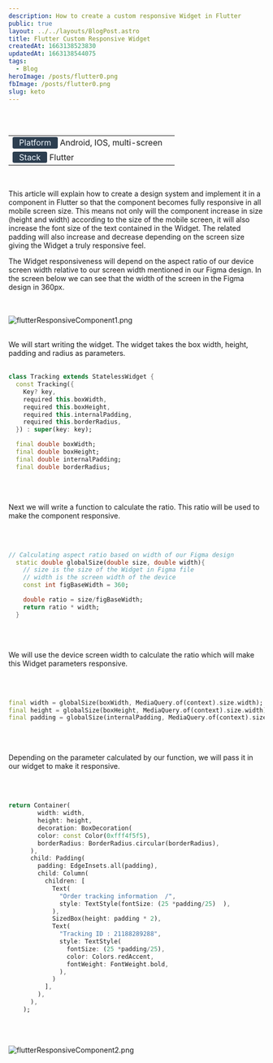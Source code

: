 ```yaml
---
description: How to create a custom responsive Widget in Flutter
public: true
layout: ../../layouts/BlogPost.astro
title: Flutter Custom Responsive Widget
createdAt: 1663138523830
updatedAt: 1663138544075
tags:
  - Blog
heroImage: /posts/flutter0.png
fbImage: /posts/flutter0.png
slug: keto
---
```


<style>
    #badge {
        box-sizing: border-box;
        display: inline-block;
        
        color: #F0F8FF;

        border-radius: 0.2rem; 
        text-align: center;

        font-size: 1rem;
        font-weight: 400;
        padding: 0.05rem 0.8rem 0.1rem;
        line-height: inherit;
        background-color: #2c3e50;
    
    }
    

</style>


<br/><br/>

|                                                                  |     |
| ---------------------------------------------------------------- | --- |
| <span id='badge'>Platform</span> Android, IOS, multi-screen                       |
| <span id='badge'>Stack</span> Flutter             |


<br>

This article will explain how to create a design system and implement it in a component in Flutter so that the component becomes fully responsive in all mobile screen size. This means not only will the component increase in size (height and width) according to the size of the mobile screen, it will also increase the font size of the text contained in the Widget. The related padding will also increase and decrease depending on the screen size giving the Widget a truly responsive feel.

The Widget responsiveness will depend on the aspect ratio of our device screen width relative to our screen width mentioned in our Figma design. In the screen below we can see that the width of the screen in the Figma design in 360px.


<br></br>
![flutterResponsiveComponent1.png](/posts/flutterResponsiveComponent1.png)
<br></br>

We will start writing the widget. The widget takes the box width, height, padding and radius as parameters.
<br></br>

```dart
class Tracking extends StatelessWidget {
  const Tracking({
    Key? key,
    required this.boxWidth,
    required this.boxHeight,
    required this.internalPadding,
    required this.borderRadius,
  }) : super(key: key);

  final double boxWidth;
  final double boxHeight;
  final double internalPadding;
  final double borderRadius;
```
<br></br>

Next we will write a function to calculate the ratio. This ratio will be used to make the component responsive. 

<br></br>

```dart
// Calculating aspect ratio based on width of our Figma design
  static double globalSize(double size, double width){
    // size is the size of the Widget in Figma file
    // width is the screen width of the device
    const int figBaseWidth = 360;

    double ratio = size/figBaseWidth;
    return ratio * width;
  }

```

<br></br>

We will use the device screen width to calculate the ratio which will make this Widget parameters responsive.

<br></br>

```dart
final width = globalSize(boxWidth, MediaQuery.of(context).size.width);
final height = globalSize(boxHeight, MediaQuery.of(context).size.width);
final padding = globalSize(internalPadding, MediaQuery.of(context).size.width);
```

<br></br>

Depending on the parameter calculated by our function, we will pass it in our widget to make it responsive.

<br></br>

```dart
return Container(
        width: width,
        height: height,
        decoration: BoxDecoration(
        color: const Color(0xfff4f5f5),
        borderRadius: BorderRadius.circular(borderRadius),
      ),
      child: Padding(
        padding: EdgeInsets.all(padding),
        child: Column(
          children: [
            Text(
              "Order tracking information  /",
              style: TextStyle(fontSize: (25 *padding/25)  ),
            ),
            SizedBox(height: padding * 2),
            Text(
              "Tracking ID : 21188289288",
              style: TextStyle(
                fontSize: (25 *padding/25),
                color: Colors.redAccent,
                fontWeight: FontWeight.bold,
              ),
            )
          ],
        ),
      ),
    );
    
  ```
  
  <br></br>
  ![flutterResponsiveComponent2.png](/posts/flutterResponsiveComponent2.png)
  <br></br>
  
  
  
  
    
